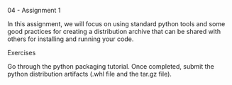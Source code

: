 04 - Assignment 1

In this assignment, we will focus on using standard python tools and some good practices for creating a distribution archive that can be shared with others for installing and running your code.

Exercises

Go through the python packaging tutorial. Once completed, submit the python distribution artifacts (.whl file and the tar.gz file).
